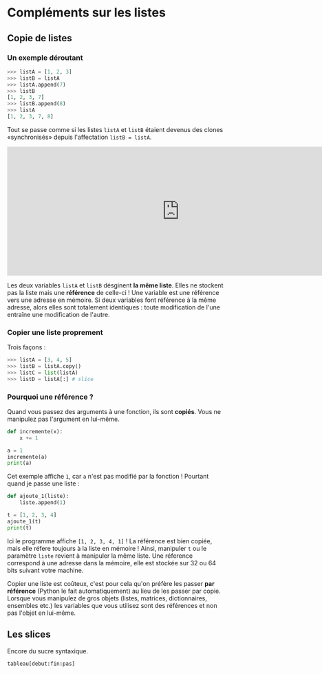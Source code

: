 # Compléments sur les listes

## Copie de listes

### Un exemple déroutant

```py
>>> listA = [1, 2, 3]
>>> listB = listA
>>> listA.append(7)
>>> listB
[1, 2, 3, 7]
>>> listB.append(8)
>>> listA
[1, 2, 3, 7, 8]
```

Tout se passe comme si les listes `listA` et `listB` étaient devenus des clones «synchronisés» depuis l'affectation `listB = listA`.

<iframe width="800" height="300" frameborder="0" src="https://pythontutor.com/iframe-embed.html#code=listA%20%3D%20%5B1,%202,%203%5D%0AlistB%20%3D%20listA%0AlistA.append%287%29%0AlistB.append%288%29%0A&codeDivHeight=400&codeDivWidth=350&cumulative=false&curInstr=0&heapPrimitives=nevernest&origin=opt-frontend.js&py=3&rawInputLstJSON=%5B%5D&textReferences=false"> </iframe>

Les deux variables `listA` et `listB` désginent **la même liste**. Elles ne stockent pas la liste mais une **référence** de celle-ci ! Une variable est une référence vers une adresse en mémoire. Si deux variables font référence à la même adresse, alors elles sont totalement identiques : toute modification de l'une entraîne une modification de l'autre.

### Copier une liste proprement

Trois façons :

```py
>>> listA = [3, 4, 5]
>>> listB = listA.copy() 
>>> listC = list(listA)
>>> listD = listA[:] # slice
```

### Pourquoi une référence ?

Quand vous passez des arguments à une fonction, ils sont **copiés**. Vous ne manipulez pas l'argument en lui-même.

```py
def incremente(x):
    x += 1

a = 1
incremente(a)
print(a)
```

Cet exemple affiche `1`, car `a` n'est pas modifié par la fonction ! Pourtant quand je passe une liste :

```py
def ajoute_1(liste):
    liste.append(1)

t = [1, 2, 3, 4]
ajoute_1(t)
print(t)
```

Ici le programme affiche `[1, 2, 3, 4, 1]` ! La référence est bien copiée, mais elle réfere toujours à la liste en mémoire !
Ainsi, manipuler `t` ou le paramètre `liste` revient à manipuler la même liste.  Une réference correspond à une adresse dans la mémoire, elle est stockée sur 32 ou 64 bits suivant votre machine.

Copier une liste est coûteux, c'est pour cela qu'on préfère les passer **par référence** (Python le fait automatiquement) au lieu de les passer par copie. Lorsque vous manipulez de gros objets (listes, matrices, dictionnaires, ensembles etc.) les variables que vous utilisez sont des références et non pas l'objet en lui-même.

## Les slices

Encore du sucre syntaxique.

```py
tableau[debut:fin:pas]
```